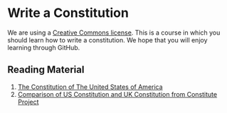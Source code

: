 # Write a Constitution
We are using a [Creative Commons license](http://creativecommons.org/licenses/by-nc-sa/4.0/legalcode).
This is a course in which you should learn how to write a constitution. We hope that you will enjoy learning through GitHub.
## Reading Material
1. [The Constitution of The United States of America](http://www.gpo.gov/fdsys/pkg/CDOC-110hdoc50/pdf/CDOC-110hdoc50.pdf)
2. [Comparison of US Constitution and UK Constitution from Constitute Project](https://www.constituteproject.org/search?lang=en&compare=United_Kingdom_2013&compare=United_States_of_America_1992)
